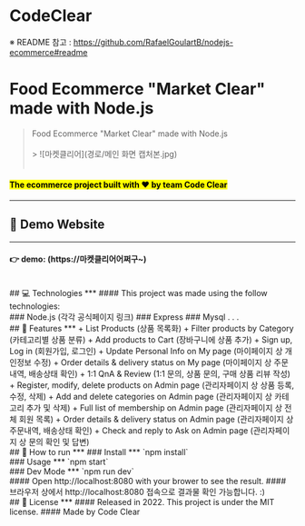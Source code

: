 # CodeClear

※ README 참고 : https://github.com/RafaelGoulartB/nodejs-ecommerce#readme

# Food Ecommerce "Market Clear" made with Node.js <br>

> Food Ecommerce "Market Clear" made with Node.js<br><br> > ![마켓클리어](경로/메인 화면 캡처본.jpg) <br><br>

#### <mark>The ecommerce project built with ❤︎ by team Code Clear</mark> <br>

---

## 👀 Demo Website

---

#### 👉 demo: (https://마켓클리어어쩌구~)

<br>
## 💻 Technologies
***
#### This project was made using the follow technologies:
<br>
### Node.js (각각 공식페이지 링크)
### Express
### Mysql
.
.
.
<br>
## 🚀 Features
***
+ List Products (상품 목록화)
+ Filter products by Category (카테고리별 상품 분류)
+ Add products to Cart (장바구니에 상품 추가)
+ Sign up, Log in (회원가입, 로그인)
+ Update Personal Info on My page (마이페이지 상 개인정보 수정)
+ Order details & delivery status on My page (마이페이지 상 주문내역, 배송상태 확인)
+ 1:1 QnA & Review (1:1 문의, 상품 문의, 구매 상품 리뷰 작성)
+ Register, modify, delete products on Admin page (관리자페이지 상 상품 등록, 수정, 삭제)
+ Add and delete categories on Admin page (관리자페이지 상 카테고리 추가 및 삭제)
+ Full list of membership on Admin page (관리자페이지 상 전체 회원 목록)
+ Order details & delivery status on Admin page (관리자페이지 상 주문내역, 배송상태 확인)
+ Check and reply to Ask on Admin page (관리자페이지 상 문의 확인 및 답변)
<br>
## 👷 How to run
***
### Install
***
`npm install`
<br>
### Usage
***
`npm start`
<br>
### Dev Mode
***
`npm run dev`
<br>
#### Open http://localhost:8080 with your brower to see the result.
#### 브라우저 상에서 http://localhost:8080 접속으로 결과물 확인 가능합니다. :)
<br>
## 📕 License
***
#### Released in 2022. This project is under the MIT license.
#### Made by Code Clear
